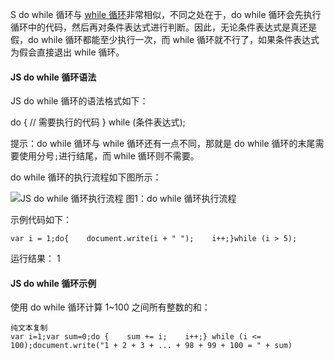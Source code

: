 S do while 循环与 [while 循环](http://c.biancheng.net/view/9343.html)非常相似，不同之处在于，do while 循环会先执行循环中的代码，然后再对条件表达式进行判断。因此，无论条件表达式是真还是假，do while 循环都能至少执行一次，而 while 循环就不行了，如果条件表达式为假会直接退出 while 循环。

#### JS do while 循环语法

JS do while 循环的语法格式如下：

do {
  // 需要执行的代码
} while (条件表达式);

提示：do while 循环与 while 循环还有一点不同，那就是 do while 循环的末尾需要使用分号`;`进行结尾，而 while 循环则不需要。

do while 循环的执行流程如下图所示：



![JS do while 循环执行流程](http://c.biancheng.net/uploads/allimg/210923/151U41403-0.png)
图1：do while 循环执行流程


示例代码如下：

```
var i = 1;do{    document.write(i + " ");    i++;}while (i > 5);
```

运行结果：
1

#### JS do while 循环示例

使用 do while 循环计算 1~100 之间所有整数的和：

```
纯文本复制
var i=1;var sum=0;do {    sum += i;    i++;} while (i <= 100);document.write("1 + 2 + 3 + ... + 98 + 99 + 100 = " + sum)
```